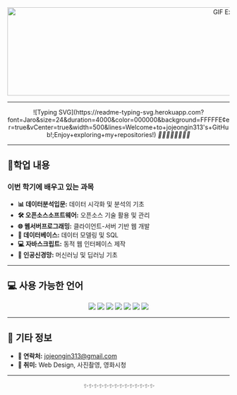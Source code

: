 <div align="center">
  <img src="https://media4.giphy.com/media/v1.Y2lkPTc5MGI3NjExaDhyNmI1YmFxMXFnbGxlY2MxaHF4cWtxaXp6MThnZ2k3djJncTVnZSZlcD12MV9pbnRlcm5hbF9naWZfYnlfaWQmY3Q9Zw/iKHUw8sPI9ZZMpDQbW/giphy.webp"width="1000" height="200" alt="GIF Example"/>
</div>

---

<div align="center">
 ![Typing SVG](https://readme-typing-svg.herokuapp.com?font=Jaro&size=24&duration=4000&color=000000&background=FFFFFE&center=true&vCenter=true&width=500&lines=Welcome+to+jojeongin313's+GitHub!;Enjoy+exploring+my+repositories!)
    <i>🌟🌟🌟🌟🌟🌟🌟🌟 </i>
  </p>
</div>

---

##  🌱학업 내용
### 이번 학기에 배우고 있는 과목
- **📊 데이터분석입문:** 데이터 시각화 및 분석의 기초
- **🛠️ 오픈소스소프트웨어:** 오픈소스 기술 활용 및 관리
- **🌐 웹서버프로그래밍:** 클라이언트-서버 기반 웹 개발
- **💾 데이터베이스:** 데이터 모델링 및 SQL
- **💻 자바스크립트:** 동적 웹 인터페이스 제작
- **🧠 인공신경망:** 머신러닝 및 딥러닝 기초

---

## 💻 사용 가능한 언어
<div align="center">
  <img src="https://img.shields.io/badge/Java-007396?style=for-the-badge&logo=java&logoColor=white"/>
  <img src="https://img.shields.io/badge/C-A8B9CC?style=for-the-badge&logo=c&logoColor=white"/>
  <img src="https://img.shields.io/badge/Python-3776AB?style=for-the-badge&logo=python&logoColor=white"/>
  <img src="https://img.shields.io/badge/SQL-4479A1?style=for-the-badge&logo=postgresql&logoColor=white"/>
  <img src="https://img.shields.io/badge/HTML5-E34F26?style=for-the-badge&logo=html5&logoColor=white"/>
  <img src="https://img.shields.io/badge/CSS3-1572B6?style=for-the-badge&logo=css3&logoColor=white"/>
  <img src="https://img.shields.io/badge/JSP-007396?style=for-the-badge&logo=java&logoColor=white"/>
</div>

---


## 🔭 기타 정보
- **💌 연락처:** jojeongin313@gmail.com  
- **🎨 취미:** Web Design, 사진촬영, 영화시청

  
---


<div align="center">
  <i>✨✨✨✨✨✨✨✨✨✨✨✨✨✨</i>
</div>
